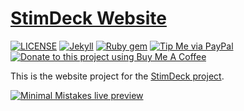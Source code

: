 # [StimDeck Website](https://stimdeck.joehall.net/)

[![LICENSE](https://img.shields.io/badge/license-MIT-lightgrey.svg)](LICENSE)
[![Jekyll](https://img.shields.io/badge/jekyll-=3.9.2-blue.svg)](https://jekyllrb.com/)
[![Ruby gem](https://img.shields.io/gem/v/minimal-mistakes-jekyll.svg)](https://rubygems.org/gems/minimal-mistakes-jekyll)
[![Tip Me via PayPal](https://img.shields.io/badge/PayPal-tip%20me-green.svg?logo=paypal)](https://www.paypal.me/ground0hg)
[![Donate to this project using Buy Me A Coffee](https://img.shields.io/badge/buy%20me%20a%20coffee-donate-yellow.svg)](https://www.buymeacoffee.com/groundh0g)

This is the website project for the [StimDeck project](https://github.com/groundh0g/StimDeck).

[![Minimal Mistakes live preview][2]][1]

[1]: https://stimdeck.joehall.net/
[2]: media/live-site-preview.png (live preview)
